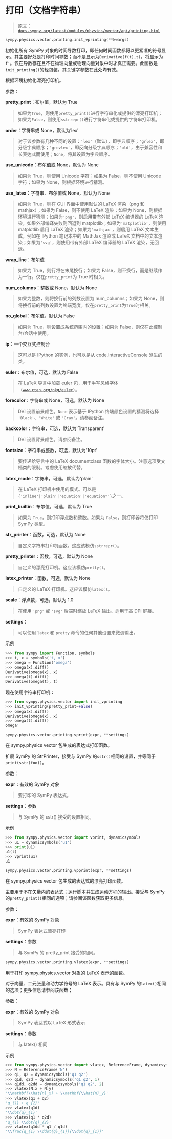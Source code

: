 # 打印（文档字符串）

> 原文：[`docs.sympy.org/latest/modules/physics/vector/api/printing.html`](https://docs.sympy.org/latest/modules/physics/vector/api/printing.html)

```py
sympy.physics.vector.printing.init_vprinting(**kwargs)
```

初始化所有 SymPy 对象的时间导数打印，即任何时间函数都将以更紧凑的符号显示。其主要好处是打印时间导数；而不是显示为`Derivative(f(t),t)`，将显示为`f'`。仅在导数存在且不在物理向量或物理向量对象中时才真正需要。此函数是`init_printing()`的轻包装。其关键字参数在此处均有效。

根据环境初始化漂亮打印机。

参数：

**pretty_print**：布尔值，默认为 True

> 如果为`True`，则使用`pretty_print()`进行字符串化或提供的漂亮打印机；如果为`False`，则使用`sstrrepr()`进行字符串化或提供的字符串打印机。

**order**：字符串或 None，默认为’lex’

> 对于该参数有几种不同的设置：`'lex'`（默认），即字典顺序；`'grlex'`，即分级字典顺序；`'grevlex'`，即反向分级字典顺序；`'old'`，由于兼容性和长表达式而使用；`None`，将其设置为字典顺序。

**use_unicode**：布尔值或 None，默认为 None

> 如果为 True，则使用 Unicode 字符；如果为 False，则不使用 Unicode 字符；如果为 None，则根据环境进行猜测。

**use_latex**：字符串、布尔值或 None，默认为 None

> 如果为 True，则在 GUI 界面中使用默认的 LaTeX 渲染（png 和 mathjax）；如果为 False，则不使用 LaTeX 渲染；如果为 None，则根据环境进行猜测；如果为`'png'`，则启用带有外部 LaTeX 编译器的 LaTeX 渲染，如果外部编译失败则回退到 matplotlib；如果为`'matplotlib'`，则使用 matplotlib 启用 LaTeX 渲染；如果为`'mathjax'`，则启用 LaTeX 文本生成，例如在 IPython 笔记本中的 MathJax 渲染或 LaTeX 文档中的文本渲染；如果为`'svg'`，则使用带有外部 LaTeX 编译器的 LaTeX 渲染，无回退。

**wrap_line**：布尔值

> 如果为 True，则行将在末尾换行；如果为 False，则不换行，而是继续作为一行。仅在`pretty_print`为 True 时相关。

**num_columns**：整数或 None，默认为 None

> 如果为整数，则将换行前的列数设置为 num_columns；如果为 None，则将换行前的列数设置为终端宽度。仅在`pretty_print`为`True`时相关。

**no_global**：布尔值，默认为 False

> 如果为 True，则设置成系统范围内的设置；如果为 False，则仅在此控制台/会话中使用。

**ip**：一个交互式控制台

> 这可以是 IPython 的实例，也可以是从 code.InteractiveConsole 派生的类。

**euler**：布尔值，可选，默认为 False

> 在 LaTeX 导言中加载 euler 包，用于手写风格字体（[`www.ctan.org/pkg/euler`](https://www.ctan.org/pkg/euler)）。

**forecolor**：字符串或 None，可选，默认为 None

> DVI 设置前景颜色。`None` 表示基于 IPython 终端颜色设置的猜测将选择 `'Black'`、`'White'` 或 `'Gray'`。请参阅备注。

**backcolor**：字符串，可选，默认为'Transparent'

> DVI 设置背景颜色。请参阅备注。

**fontsize**：字符串或整数，可选，默认为'10pt'

> 要传递给导言中的 LaTeX documentclass 函数的字体大小。注意选项受文档类的限制。考虑使用缩放代替。

**latex_mode**：字符串，可选，默认为'plain'

> 在 LaTeX 打印机中使用的模式。可以是`{'inline'|'plain'|'equation'|'equation*'}`之一。

**print_builtin**：布尔值，可选，默认为 True

> 如果为 `True`，则打印浮点数和整数。如果为 `False`，则打印器将仅打印 SymPy 类型。

**str_printer**：函数，可选，默认为 None

> 自定义字符串打印机函数。这应该模仿`sstrrepr()`。

**pretty_printer**：函数，可选，默认为 None

> 自定义的漂亮打印机。这应该模仿`pretty()`。

**latex_printer**：函数，可选，默认为 None

> 自定义的 LaTeX 打印机。这应该模仿`latex()`。

**scale**：浮点数，可选，默认为 1.0

> 在使用 `'png'` 或 `'svg'` 后端时缩放 LaTeX 输出。适用于高 DPI 屏幕。

**settings**：

> 可以使用 `latex` 和 `pretty` 命令的任何其他设置来微调输出。

示例

```py
>>> from sympy import Function, symbols
>>> t, x = symbols('t, x')
>>> omega = Function('omega')
>>> omega(x).diff()
Derivative(omega(x), x)
>>> omega(t).diff()
Derivative(omega(t), t) 
```

现在使用字符串打印机：

```py
>>> from sympy.physics.vector import init_vprinting
>>> init_vprinting(pretty_print=False)
>>> omega(x).diff()
Derivative(omega(x), x)
>>> omega(t).diff()
omega' 
```

```py
sympy.physics.vector.printing.vprint(expr, **settings)
```

在 sympy.physics vector 包生成的表达式打印函数。

扩展 SymPy 的 StrPrinter，接受与 SymPy 的`sstr()`相同的设置，并等同于`print(sstr(foo))`。

参数：

**expr**：有效的 SymPy 对象

> 要打印的 SymPy 表达式。

**settings**：参数

> 与 SymPy 的 sstr() 接受的设置相同。

示例

```py
>>> from sympy.physics.vector import vprint, dynamicsymbols
>>> u1 = dynamicsymbols('u1')
>>> print(u1)
u1(t)
>>> vprint(u1)
u1 
```

```py
sympy.physics.vector.printing.vpprint(expr, **settings)
```

在 sympy.physics vector 包生成的表达式的漂亮打印函数。

主要用于不在矢量内的表达式；运行脚本并生成运动方程的输出。接受与 SymPy 的`pretty_print()`相同的选项；请参阅该函数获取更多信息。

参数：

**expr**：有效的 SymPy 对象

> SymPy 表达式漂亮打印

**settings**：参数

> 与 SymPy 的 pretty_print 接受的相同。

```py
sympy.physics.vector.printing.vlatex(expr, **settings)
```

用于打印 sympy.physics.vector 对象的 LaTeX 表示的函数。

对于向量、二元张量和动力学符号的 LaTeX 表示。具有与 SymPy 的`latex()`相同的选项；更多信息请参阅该函数；

参数：

**expr**：有效的 SymPy 对象

> SymPy 表达式以 LaTeX 形式表示

**settings**：参数

> 与 latex() 相同

示例

```py
>>> from sympy.physics.vector import vlatex, ReferenceFrame, dynamicsymbols
>>> N = ReferenceFrame('N')
>>> q1, q2 = dynamicsymbols('q1 q2')
>>> q1d, q2d = dynamicsymbols('q1 q2', 1)
>>> q1dd, q2dd = dynamicsymbols('q1 q2', 2)
>>> vlatex(N.x + N.y)
'\\mathbf{\\hat{n}_x} + \\mathbf{\\hat{n}_y}'
>>> vlatex(q1 + q2)
'q_{1} + q_{2}'
>>> vlatex(q1d)
'\\dot{q}_{1}'
>>> vlatex(q1 * q2d)
'q_{1} \\dot{q}_{2}'
>>> vlatex(q1dd * q1 / q1d)
'\\frac{q_{1} \\ddot{q}_{1}}{\\dot{q}_{1}}' 
```
